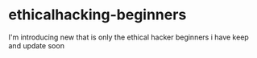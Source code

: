 # ethicalhacking-beginners
 I'm introducing new that is only  the ethical hacker beginners i have keep and update soon
